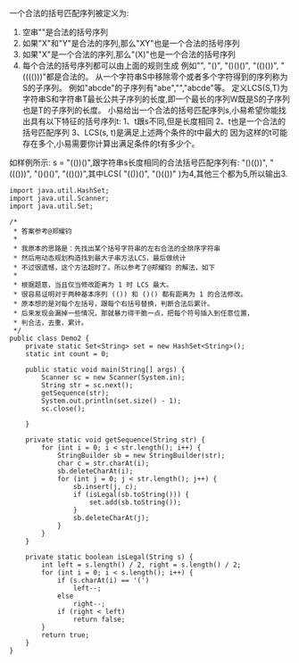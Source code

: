 
一个合法的括号匹配序列被定义为:
1. 空串""是合法的括号序列
2. 如果"X"和"Y"是合法的序列,那么"XY"也是一个合法的括号序列
3. 如果"X"是一个合法的序列,那么"(X)"也是一个合法的括号序列
4. 每个合法的括号序列都可以由上面的规则生成
例如"", "()", "()()()", "(()())", "(((()))"都是合法的。
从一个字符串S中移除零个或者多个字符得到的序列称为S的子序列。
例如"abcde"的子序列有"abe","","abcde"等。
定义LCS(S,T)为字符串S和字符串T最长公共子序列的长度,即一个最长的序列W既是S的子序列也是T的子序列的长度。
小易给出一个合法的括号匹配序列s,小易希望你能找出具有以下特征的括号序列t:
1、t跟s不同,但是长度相同
2、t也是一个合法的括号匹配序列
3、LCS(s, t)是满足上述两个条件的t中最大的
因为这样的t可能存在多个,小易需要你计算出满足条件的t有多少个。

如样例所示: s = "(())()",跟字符串s长度相同的合法括号匹配序列有:
"()(())", "((()))", "()()()", "(()())",其中LCS( "(())()", "()(())" )为4,其他三个都为5,所以输出3.


```
import java.util.HashSet;
import java.util.Scanner;
import java.util.Set;
 
/*
 * 答案参考@郑耀钧
 *
 * 我原本的思路是：先找出某个括号字符串的左右合法的全排序字符串
 * 然后用动态规划构造找到最大子串方法LCS，最后做统计
 * 不过很遗憾，这个方法超时了。所以参考了@郑耀钧 的解法，如下
 *
 * 根据题意，当且仅当修改距离为 1 时 LCS 最大。
 * 很容易证明对于两种基本序列 (()) 和 ()() 都有距离为 1 的合法修改。
 * 原本想的是对每个左括号，跟每个右括号替换，判断合法后累计。
 * 后来发现会漏掉一些情况，那就暴力得干脆一点，把每个符号插入到任意位置，
 * 判合法，去重，累计。
 */
public class Demo2 {
    private static Set<String> set = new HashSet<String>();
    static int count = 0;
 
    public static void main(String[] args) {
        Scanner sc = new Scanner(System.in);
        String str = sc.next();
        getSequence(str);
        System.out.println(set.size() - 1);
        sc.close();
 
    }
 
    private static void getSequence(String str) {
        for (int i = 0; i < str.length(); i++) {
            StringBuilder sb = new StringBuilder(str);
            char c = str.charAt(i);
            sb.deleteCharAt(i);
            for (int j = 0; j < str.length(); j++) {
                sb.insert(j, c);
                if (isLegal(sb.toString())) {
                    set.add(sb.toString());
                }
                sb.deleteCharAt(j);
            }
        }
    }
 
    private static boolean isLegal(String s) {
        int left = s.length() / 2, right = s.length() / 2;
        for (int i = 0; i < s.length(); i++) {
            if (s.charAt(i) == '(')
                left--;
            else
                right--;
            if (right < left)
                return false;
        }
        return true;
    }
}
```